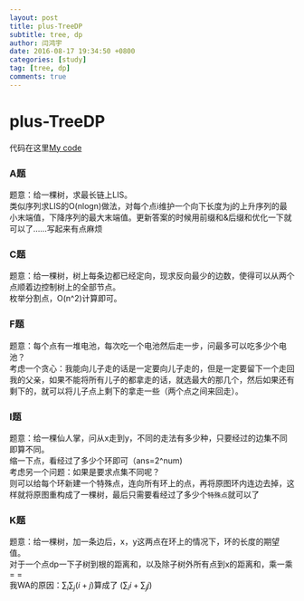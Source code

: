 ```yaml
---
layout: post
title: plus-TreeDP
subtitle: tree, dp
author: 闫鸿宇
date: 2016-08-17 19:34:50 +0800
categories: [study]
tag: [tree, dp]
comments: true
---
```


# plus-TreeDP

代码在这里[My code](https://github.com/New-bottle/training/tree/master/plus/treedp)  

### A题
  题意：给一棵树，求最长链上LIS。  
  类似序列求LIS的O(nlogn)做法，对每个点i维护一个向下长度为j的上升序列的最小末端值，下降序列的最大末端值。更新答案的时候用前缀和&后缀和优化一下就可以了……写起来有点麻烦

### C题
  题意：给一棵树，树上每条边都已经定向，现求反向最少的边数，使得可以从两个点顺着边控制树上的全部节点。  
  枚举分割点，O(n^2)计算即可。

### F题
  题意：每个点有一堆电池，每次吃一个电池然后走一步，问最多可以吃多少个电池？  
  考虑一个贪心：我能向儿子走的话是一定要向儿子走的，但是一定要留下一个走回我的父亲，如果不能将所有儿子的都拿走的话，就选最大的那几个，然后如果还有剩下的，就可以将儿子点上剩下的拿走一些（两个点之间来回走）。

### I题
  题意：给一棵仙人掌，问从x走到y，不同的走法有多少种，只要经过的边集不同即算不同。  
  缩一下点，看经过了多少个环即可（ans=2^num)  
  考虑另一个问题：如果是要求点集不同呢？  
  则可以给每个环新建一个特殊点，连向所有环上的点，再将原图环内连边去掉，这样就将原图重构成了一棵树，最后只需要看经过了多少个`特殊点`就可以了

### K题
  题意：给一棵树，加一条边后，x，y这两点在环上的情况下，环的长度的期望值。  
  对于一个点dp一下子树到根的距离和，以及除子树外所有点到x的距离和，乘一乘= =  
  我WA的原因：$\sum_{i}\sum_{j} (i + j)$算成了 $(\sum_{i} i + \sum_{j} j)$  
  
